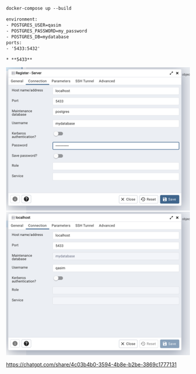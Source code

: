 `docker-compose up --build`
```
environment:
- POSTGRES_USER=qasim
- POSTGRES_PASSWORD=my_password
- POSTGRES_DB=mydatabase
ports:
- '5433:5432'
```
    * **5433**

![Alt text](image.png)
![Alt text](image-1.png)

https://chatgpt.com/share/4c03b4b0-3594-4b8e-b2be-3869c1777131
